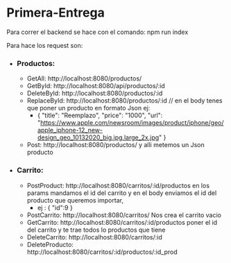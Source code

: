 # Primera-Entrega

Para correr el backend se hace con el comando: npm run index

Para hace los request son:

* ### Productos:
    * GetAll: http://localhost:8080/productos/
    * GetById:  http://localhost:8080/api/productos/:id
    * DeleteById: http://localhost:8080/productos/:id
    * ReplaceById:  http://localhost:8080/productos/:id // en el body tenes que poner un producto en formato Json ej: 
      *  {
            "title": "Reemplazo",
            "price": "1000",
            "url": "https://www.apple.com/newsroom/images/product/iphone/geo/apple_iphone-12_new-design_geo_10132020_big.jpg.large_2x.jpg"
            }
    * Post: http://localhost:8080/productos/ y alli metemos un Json producto
    
* ### Carrito:
    * PostProduct:  http://localhost:8080/carritos/:id/productos  en los params mandamos el id del carrito y en el body enviamos el id del producto que queremos importar, 
        * ej : { "id":9 }
    * PostCarrito:  http://localhost:8080/carritos/   Nos crea el carrito vacio
    * GetCarrito: http://localhost:8080/carritos/:id/productos  poner el id del carrito y te trae todos lo productos que tiene
    * DeleteCarrito:  http://localhost:8080/carritos/:id
    * DeleteProducto:   http://localhost:8080/carritos/:id/productos/:id_prod
    
